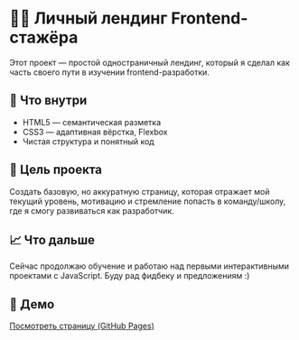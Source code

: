# 🧑‍💻 Личный лендинг Frontend-стажёра

Этот проект — простой одностраничный лендинг, который я сделал как часть своего пути в изучении frontend-разработки.

## 🔧 Что внутри

- HTML5 — семантическая разметка
- CSS3 — адаптивная вёрстка, Flexbox
- Чистая структура и понятный код

## 🎯 Цель проекта

Создать базовую, но аккуратную страницу, которая отражает мой текущий уровень, мотивацию и стремление попасть в команду/школу, где я смогу развиваться как разработчик.

## 📈 Что дальше

Сейчас продолжаю обучение и работаю над первыми интерактивными проектами с JavaScript. Буду рад фидбеку и предложениям :)

## 🔗 Демо

[Посмотреть страницу (GitHub Pages)](https://zt-lead.github.io/Fst-project/)